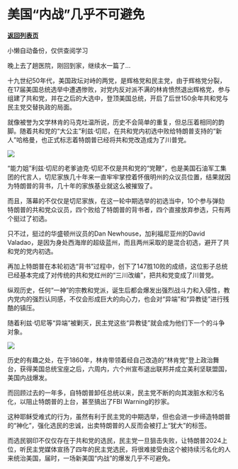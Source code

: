 # 美国“内战”几乎不可避免

[**返回列表页**](/gzh/政事堂2019)

小懒自动备份，仅供查阅学习

晚上去了趟医院，刚回到家，继续水一篇了...

十九世纪50年代，美国政坛对峙的两党，是辉格党和民主党，由于辉格党分裂，在17届美国总统选举中遭遇惨败，对党内反对派不满的林肯愤然退出辉格党，参与组建了共和党，并在之后的大选中，登顶美国总统，开启了后世150余年共和党与民主党交替执政的局面。

就像被誉为文学林肯的马克吐温所说，历史不会简单的重复，但总压着相同的韵脚。随着共和党的“大公主”利兹·切尼，在共和党内初选中败给特朗普支持的“新人”哈格曼，也正式标志着特朗普已经将共和党改造成为了川普党。

![](https://mmbiz.qpic.cn/mmbiz_jpg/rxhS23yu8cN2lvbG6vEaDULZ8HriaP6CCNlWaltqpHJnfU92SsSicBiaSt2qA5WO3qZiaMQ0fcNibSGgws00hkClA6w/640?wx_fmt=jpeg)

“能力姐”利兹·切尼的老爹迪克·切尼不仅是共和党的“党鞭”，也是美国石油军工集团的代言人，切尼家族几十年来一直牢牢掌控着怀俄明州的众议员位置，结果就因为特朗普的背书，几十年的家族基业就这么被摧毁了。

而且，落幕的不仅仅是切尼家族，在这一轮中期选举的初选当中，10个参与弹劾特朗普的共和党众议员，四个败给了特朗普的背书者，四个直接放弃参选，只有两个挺过了初选。

只不过，挺过的华盛顿州议员的Dan Newhouse，加利福尼亚州的David
Valadao，是因为身处西海岸的超级蓝州，而且两州采取的是混合初选，避开了共和党的党内初选。

再加上特朗普在本轮初选“背书”过程中，创下了147胜10败的成绩，这位影子总统已经基本完成了对传统的共和党红州的“三川改编”，把共和党变成了川普党。

纵观历史，任何“一神”的宗教和党派，诞生后都会爆发出强烈战斗力和入侵性，教内党内的强烈认同感，不仅会形成巨大的向心力，也会对“异端”和“异教徒”进行残酷的镇压。  

随着利兹·切尼等“异端”被剿灭，民主党这些“异教徒”就会成为他们下一个的斗争对象。  

![](https://mmbiz.qpic.cn/mmbiz_jpg/rxhS23yu8cN2lvbG6vEaDULZ8HriaP6CCyJb1IqQ4l9hcuROs7GRzeIJbZmOjMckxn0QeBfvVDFOBQQyI5ZUtuA/640?wx_fmt=jpeg)

历史的有趣之处，在于1860年，林肯带领着经自己改造的“林肯党”登上政治舞台，获得美国总统宝座之后，六周内，六个州宣布退出联邦并成立美利坚联盟国，美国内战爆发。

而回顾过去的一年多，自特朗普卸任总统以来，民主党不断的向其泼脏水和污名化，以阻止特朗普的上台，甚至搞出了FBI Warning的抄家。

这种耶稣受难式的行为，虽然有利于民主党的中期选举，但也会进一步缔造特朗普的“神化”，强化选民的忠诚，出卖特朗普的人反而会被打上“犹大”的标签。  

而选民钢印不仅仅存在于共和党的选民，民主党一旦狙击失败，让特朗普2024上位，听民主党媒体宣扬了四年的民主党选民，将很难接受由这个被持续污名化的人来统治美国，届时，一场新美国“内战”的爆发几乎不可避免。  

